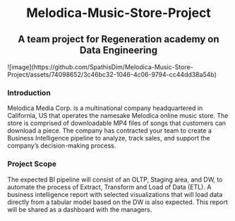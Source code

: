 <h1 align="center">Melodica-Music-Store-Project </h1>
<h2 align="center">A team project for Regeneration academy on Data Engineering 
</h2>
![image](https://github.com/SpathisDim/Melodica-Music-Store-Project/assets/74098652/3c46bc32-1046-4c06-9794-cc44dd38a54b)

<h3>Introduction</h3>

Melodica Media Corp. is a multinational company headquartered in California, US that 
operates the namesake Melodica online music store. The store is comprised of downloadable 
MP4 files of songs that customers can download a piece. The company has contracted your 
team to create a Business Intelligence pipeline to analyze, track sales, and support the 
company’s decision-making process. 

<h3>Project Scope</h3>

The expected BI pipeline will consist of an OLTP, Staging area, and DW, to automate the 
process of Extract, Transform and Load of Data (ETL). A business intelligence report with 
selected visualizations that will load data directly from a tabular model based on the DW is 
also expected. This report will be shared as a dashboard with the managers. 
